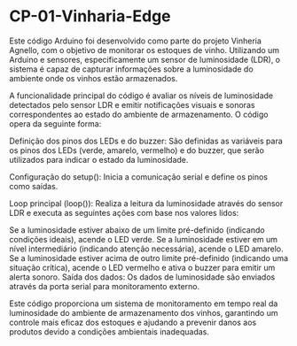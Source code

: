# CP-01-Vinharia-Edge
Este código Arduino foi desenvolvido como parte do projeto Vinheria Agnello, com o objetivo de monitorar os estoques de vinho. Utilizando um Arduino e sensores, especificamente um sensor de luminosidade (LDR), o sistema é capaz de capturar informações sobre a luminosidade do ambiente onde os vinhos estão armazenados.

A funcionalidade principal do código é avaliar os níveis de luminosidade detectados pelo sensor LDR e emitir notificações visuais e sonoras correspondentes ao estado do ambiente de armazenamento. O código opera da seguinte forma:

Definição dos pinos dos LEDs e do buzzer: São definidas as variáveis para os pinos dos LEDs (verde, amarelo, vermelho) e do buzzer, que serão utilizados para indicar o estado da luminosidade.

Configuração do setup(): Inicia a comunicação serial e define os pinos como saídas.

Loop principal (loop()): Realiza a leitura da luminosidade através do sensor LDR e executa as seguintes ações com base nos valores lidos:

Se a luminosidade estiver abaixo de um limite pré-definido (indicando condições ideais), acende o LED verde.
Se a luminosidade estiver em um nível intermediário (indicando atenção necessária), acende o LED amarelo.
Se a luminosidade estiver acima de outro limite pré-definido (indicando uma situação crítica), acende o LED vermelho e ativa o buzzer para emitir um alerta sonoro.
Saída dos dados: Os dados de luminosidade são enviados através da porta serial para monitoramento externo.

Este código proporciona um sistema de monitoramento em tempo real da luminosidade do ambiente de armazenamento dos vinhos, garantindo um controle mais eficaz dos estoques e ajudando a prevenir danos aos produtos devido a condições ambientais inadequadas.
